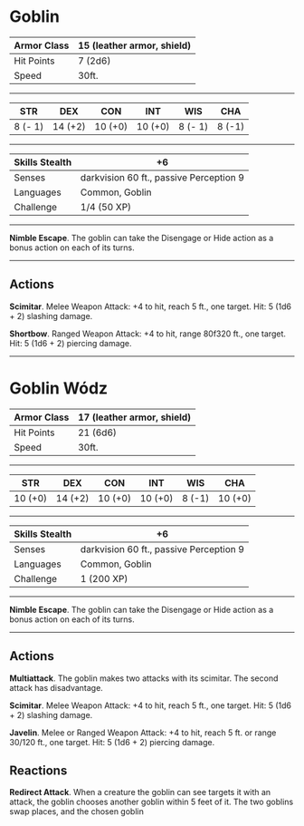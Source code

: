 # Goblin

Armor Class | 15 (leather armor, shield) 
---| ---
Hit Points | 7 (2d6) 
Speed | 30ft. 

----

STR | DEX | CON | INT | WIS | CHA
---|---|---|---|---|---
8 (- 1) | 14 (+2) | 10 (+0) | 10 (+0) |8 (- 1) |8 (-1)

----

Skills Stealth | +6 
--- | ---
Senses | darkvision 60 ft., passive Perception 9 
Languages | Common, Goblin 
Challenge | 1/4 (50 XP) 

----

**Nimble Escape**. The goblin can take the Disengage or Hide 
action as a bonus action on each of its turns. 

----

## Actions

**Scimitar**. Melee Weapon Attack: +4 to hit, reach 5 ft., one 
target. Hit: 5 (1d6 + 2) slashing damage. 

**Shortbow**. Ranged Weapon Attack: +4 to hit, range 80f320 ft., one target. Hit: 5 (1d6 + 2) piercing damage. 


----

# Goblin Wódz

Armor Class | 17 (leather armor, shield) 
---| ---
Hit Points | 21 (6d6) 
Speed | 30ft. 

----

STR | DEX | CON | INT | WIS | CHA
---|---|---|---|---|---
10 (+0) | 14 (+2) | 10 (+0) | 10 (+0) | 8 (-1) | 10 (+0)

----

Skills Stealth | +6 
--- | ---
Senses | darkvision 60 ft., passive Perception 9 
Languages | Common, Goblin 
Challenge | 1 (200 XP) 

----

**Nimble Escape**. The goblin can take the Disengage or Hide 
action as a bonus action on each of its turns. 

----

## Actions

**Multiattack**. The goblin makes two attacks with its scimitar. 
The second attack has disadvantage. 

**Scimitar**. Melee Weapon Attack: +4 to hit, reach 5 ft., one 
target. Hit: 5 (1d6 + 2) slashing damage. 

**Javelin**. Melee or Ranged Weapon Attack: +4 to hit, reach 5 ft. or
range 30/120 ft., one target. Hit: 5 (1d6 + 2) piercing damage.

## Reactions

**Redirect Attack**. When a creature the goblin can see targets 
it with an attack, the goblin chooses another goblin within 5 
feet of it. The two goblins swap places, and the chosen goblin 

<!--stackedit_data:
eyJoaXN0b3J5IjpbMTQ5OTE4NTIwMF19
-->